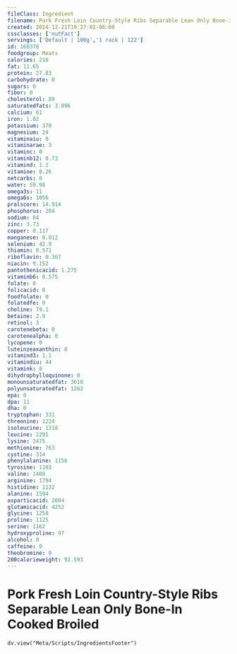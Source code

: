 ```yaml
---
fileClass: Ingredient
filename: Pork Fresh Loin Country-Style Ribs Separable Lean Only Bone-In Cooked Broiled
created: 2024-12-21T19:27:02-06:00
cssclasses: ['nutFact']
servings: ['Default | 100g','1 rack | 122']
id: 168378
foodgroup: Meats
calories: 216
fat: 11.65
protein: 27.83
carbohydrate: 0
sugars: 0
fiber: 0
cholesterol: 89
saturatedfats: 3.096
calcium: 61
iron: 1.02
potassium: 370
magnesium: 24
vitaminaiu: 9
vitaminarae: 3
vitaminc: 0
vitaminb12: 0.73
vitamind: 1.1
vitamine: 0.26
netcarbs: 0
water: 59.98
omega3s: 11
omega6s: 1056
pralscore: 14.914
phosphorus: 284
sodium: 84
zinc: 3.73
copper: 0.117
manganese: 0.012
selenium: 42.9
thiamin: 0.571
riboflavin: 0.367
niacin: 9.152
pantothenicacid: 1.275
vitaminb6: 0.575
folate: 0
folicacid: 0
foodfolate: 0
folatedfe: 0
choline: 79.1
betaine: 2.9
retinol: 3
carotenebeta: 0
carotenealpha: 0
lycopene: 0
luteinzeaxanthin: 0
vitamind3: 1.1
vitamindiu: 44
vitamink: 0
dihydrophylloquinone: 0
monounsaturatedfat: 3610
polyunsaturatedfat: 1262
epa: 0
dpa: 11
dha: 0
tryptophan: 331
threonine: 1224
isoleucine: 1318
leucine: 2291
lysine: 2475
methionine: 763
cystine: 314
phenylalanine: 1156
tyrosine: 1103
valine: 1408
arginine: 1794
histidine: 1132
alanine: 1594
asparticacid: 2604
glutamicacid: 4252
glycine: 1258
proline: 1125
serine: 1162
hydroxyproline: 97
alcohol: 0
caffeine: 0
theobromine: 0
200calorieweight: 92.593
---
```


# Pork Fresh Loin Country-Style Ribs Separable Lean Only Bone-In Cooked Broiled

```dataviewjs
dv.view("Meta/Scripts/IngredientsFooter")
```